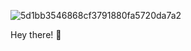 ![5d1bb3546868cf3791880fa5720da7a2](https://user-images.githubusercontent.com/99055585/202093970-66faf910-d14c-48f6-b70e-0031b03d370c.gif)

Hey there! 👋

